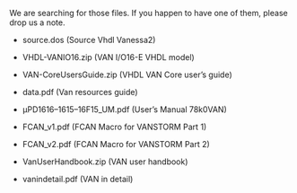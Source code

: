 We are searching for those files. If you happen to have one of them,
please drop us a note.

  * source.dos (Source Vhdl Vanessa2)
  * VHDL-VANIO16.zip (VAN I/O16-E VHDL model)
  * VAN-CoreUsersGuide.zip (VHDL VAN Core user’s guide)

  * data.pdf (Van resources guide)

  * µPD1616–1615–16F15\_UM.pdf (User’s Manual 78k0VAN)

  * FCAN\_v1.pdf (FCAN Macro for VANSTORM Part 1)
  * FCAN\_v2.pdf (FCAN Macro for VANSTORM Part 2)
  * VanUserHandbook.zip (VAN user handbook)
  * vanindetail.pdf (VAN in detail)